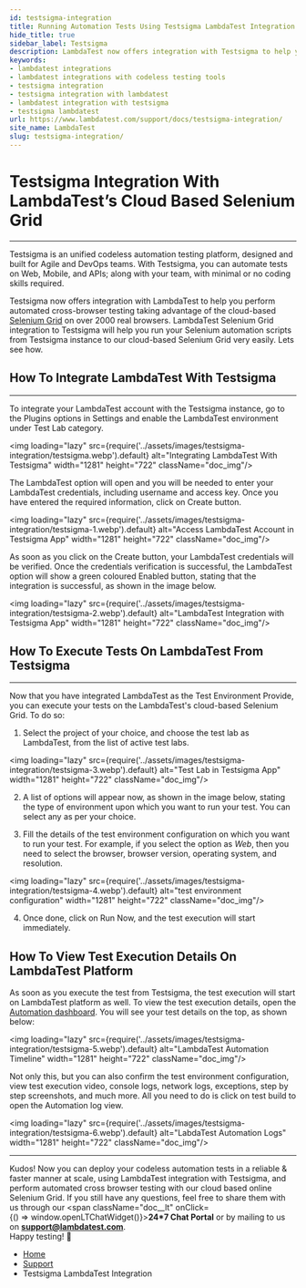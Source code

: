 ```yaml
---
id: testsigma-integration
title: Running Automation Tests Using Testsigma LambdaTest Integration
hide_title: true
sidebar_label: Testsigma
description: LambdaTest now offers integration with Testsigma to help you perform automated cross-browser testing on 3000+ real browsers of its cloud-based Selenium Grid.
keywords:
- lambdatest integrations
- lambdatest integrations with codeless testing tools
- testsigma integration
- testsigma integration with lambdatest
- lambdatest integration with testsigma
- testsigma lambdatest
url: https://www.lambdatest.com/support/docs/testsigma-integration/
site_name: LambdaTest
slug: testsigma-integration/
---
```


<script type="application/ld+json"
      dangerouslySetInnerHTML={{ __html: JSON.stringify({
       "@context": "https://schema.org",
        "@type": "BreadcrumbList",
        "itemListElement": [{
          "@type": "ListItem",
          "position": 1,
          "name": "LambdaTest",
          "item": "https://www.lambdatest.com"
        },{
          "@type": "ListItem",
          "position": 2,
          "name": "Support",
          "item": "https://www.lambdatest.com/support/docs/"
        },{
          "@type": "ListItem",
          "position": 3,
          "name": "Testsigma LambdaTest Integration",
          "item": "https://www.lambdatest.com/support/docs/testsigma-integration/"
        }]
      })
    }}
></script>

# Testsigma Integration With LambdaTest’s Cloud Based Selenium Grid
***

Testsigma is an unified codeless automation testing platform, designed and built for Agile and DevOps teams. With Testsigma, you can automate tests on Web, Mobile, and APIs; along with your team, with minimal or no coding skills required.

Testsigma now offers integration with LambdaTest to help you perform automated cross-browser testing taking advantage of the cloud-based [Selenium Grid](https://www.lambdatest.com/blog/why-selenium-grid-is-ideal-for-automated-browser-testing/) on over 2000 real browsers. LambdaTest Selenium Grid integration to Testsigma will help you run your Selenium automation scripts from Testsigma instance to our cloud-based Selenium Grid very easily. Lets see how.


## How To Integrate LambdaTest With Testsigma

* * *

To integrate your LambdaTest account with the Testsigma instance, go to the Plugins options in Settings and enable the LambdaTest environment under Test Lab category.

 <img loading="lazy" src={require('../assets/images/testsigma-integration/testsigma.webp').default} alt="Integrating LambdaTest With Testsigma" width="1281" height="722" className="doc_img"/>

The LambdaTest option will open and you will be needed to enter your LambdaTest credentials, including username and access key. Once you have entered the required information, click on Create button. 

<img loading="lazy" src={require('../assets/images/testsigma-integration/testsigma-1.webp').default} alt="Access LambdaTest Account in Testsigma App" width="1281" height="722" className="doc_img"/>

As soon as you click on the Create button, your LambdaTest credentials will be verified. Once the credentials verification is successful, the LambdaTest option will show a green coloured Enabled button, stating that the integration is successful, as shown in the image below.

<img loading="lazy" src={require('../assets/images/testsigma-integration/testsigma-2.webp').default} alt="LambdaTest Integration with Testsigma App" width="1281" height="722" className="doc_img"/>

## How To Execute Tests On LambdaTest From Testsigma

* * *

Now that you have integrated LambdaTest as the Test Environment Provide, you can execute your tests on the LambdaTest's cloud-based Selenium Grid. To do so:

1.  Select the project of your choice, and choose the test lab as LambdaTest, from the list of active test labs. 

<img loading="lazy" src={require('../assets/images/testsigma-integration/testsigma-3.webp').default} alt="Test Lab in Testsigma App" width="1281" height="722" className="doc_img"/>

2.  A list of options will appear now, as shown in the image below, stating the type of environment upon which you want to run your test. You can select any as per your choice.

3.  Fill the details of the test environment configuration on which you want to run your test. For example, if you select the option as _Web_, then you need to select the browser, browser version, operating system, and resolution. 

<img loading="lazy" src={require('../assets/images/testsigma-integration/testsigma-4.webp').default} alt="test environment configuration" width="1281" height="722" className="doc_img"/>

4.  Once done, click on Run Now, and the test execution will start immediately.

## How To View Test Execution Details On LambdaTest Platform

As soon as you execute the test from Testsigma, the test execution will start on LambdaTest platform as well. To view the test execution details, open the [Automation dashboard](https://automation.lambdatest.com/). You will see your test details on the top, as shown below: 

<img loading="lazy" src={require('../assets/images/testsigma-integration/testsigma-5.webp').default} alt="LambdaTest Automation Timeline" width="1281" height="722" className="doc_img"/>

Not only this, but you can also confirm the test environment configuration, view test execution video, console logs, network logs, exceptions, step by step screenshots, and much more. All you need to do is click on test build to open the Automation log view. 

<img loading="lazy" src={require('../assets/images/testsigma-integration/testsigma-6.webp').default} alt="LabdaTest Automation Logs" width="1281" height="722" className="doc_img"/>

* * *

>
Kudos! Now you can deploy your codeless automation tests in a reliable & faster manner at scale, using LambdaTest integration with Testsigma, and perform automated cross browser testing with our cloud based online Selenium Grid. If you still have any questions, feel free to share them with us through our <span className="doc__lt" onClick={() => window.openLTChatWidget()}>**24*7 Chat Portal**</span> or by mailing to us on [**support@lambdatest.com**](mailto:support@lambdatest.com). <br /> Happy testing! 🙂

<nav aria-label="breadcrumbs">
  <ul className="breadcrumbs">
    <li className="breadcrumbs__item">
      <a className="breadcrumbs__link" href="https://www.lambdatest.com">Home</a>
    </li>
    <li className="breadcrumbs__item">
      <a className="breadcrumbs__link" href="/support/docs/">Support</a>
    </li>
    <li className="breadcrumbs__item breadcrumbs__item--active">
      <span className="breadcrumbs__link">Testsigma LambdaTest Integration</span>
    </li>
  </ul>
</nav>
